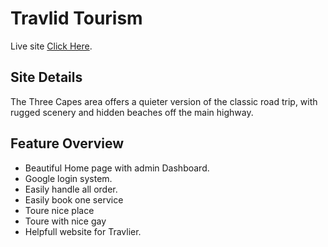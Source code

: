 # Travlid Tourism

Live site [Click Here](https://travle-agence.web.app/).

## Site Details
The Three Capes area offers a quieter version of the classic road trip, with rugged scenery and hidden beaches off the main highway.

## Feature Overview

* Beautiful Home page with admin Dashboard.
* Google login system.
* Easily handle all order.
* Easily book one service
* Toure nice place
* Toure with nice gay
* Helpfull website for Travlier.
